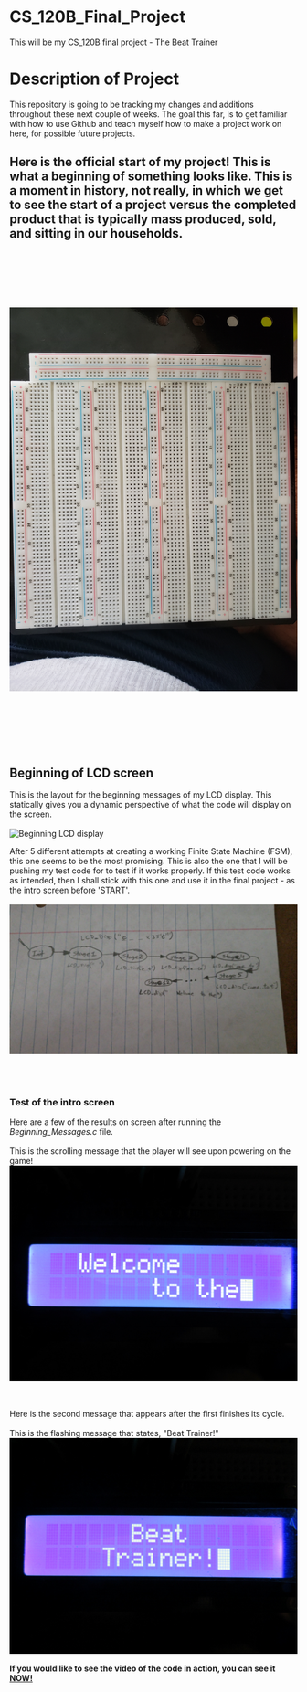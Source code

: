 # CS_120B_Final_Project
This will be my CS_120B final project - The Beat Trainer

<h1>Description of Project</h1>

<p>This repository is going to be tracking my changes and additions throughout these next couple of weeks.
The goal this far, is to get familiar with how to use Github and teach myself how to make a project work on here, for possible future projects.</p>

<h2>Here is the official start of my project! This is what a beginning of something looks like. This is a moment in history, not really, in which we get
to see the start of a project versus the completed product that is typically mass produced, sold, and sitting in our households.</p>

<br><br><br>

<p><img alt="Breadboard" src="breadboard.jpg" title="Awesome! This is the start of somthing amazing!!!" /></p>

<br><br><br>

<h2>Beginning of LCD screen</h2>
<p>This is the layout for the beginning messages of my LCD display. This statically gives you a dynamic perspective of what the code will display on the screen.<br><br>
<img alt="Beginning LCD display" src="first_pt_LCD_screen.JPG" title="The 'Paint' made version of an LCD display, showcasing (as you go down) a dynamic version of the LCD screen display
at the beginning of the game, before 'START'." /></p>

<p>After 5 different attempts at creating a working Finite State Machine (FSM), this one seems to be the most promising. This is also the one that I will be pushing my test code for to
test if it works properly. If this test code works as intended, then I shall stick with this one and use it in the final project - as the intro screen before 'START'. <br><br>
<img alt="Intro LCD FSM" src ="LCD_intro_FSM.jpeg" title="This is the Finite State Machine (FSM) that will be used to construct the first seen intro screen on the LCD display" /></p>

<br><br>

<h3>Test of the intro screen</h3>

<p>Here are a few of the results on screen after running the <em>Beginning_Messages.c</em> file.<br><br>This is the scrolling message that the player will see upon powering on the game!<br>
<img src="Welcome_to_the.JPG" alt="Display of first part of the intro message, 'Welcome_to_the'." title="Scrolling intro message on LCD screen"/></p>

<br>

<p>Here is the second message that appears after the first finishes its cycle.<br><br>This is the flashing message that states, "Beat Trainer!"<br>
<img src="Beat_Trainer.JPG" alt="Beat Trainer" title="Secondary intro message that flashes 'Beat Trainer'."/></p>

<p><strong>If you would like to see the video of the code in action, you can see it <a href="https://youtu.be/miQS9gsfXd8" title="Let's go see it!!!"/>NOW!</strong></p>